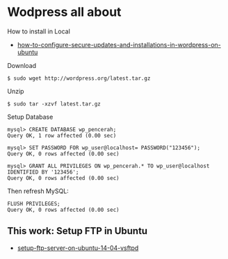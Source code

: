 # Wodpress all about

How to install in Local

* [how-to-configure-secure-updates-and-installations-in-wordpress-on-ubuntu](https://www.digitalocean.com/community/tutorials/how-to-configure-secure-updates-and-installations-in-wordpress-on-ubuntu)

Download

	$ sudo wget http://wordpress.org/latest.tar.gz

Unzip

	$ sudo tar -xzvf latest.tar.gz

Setup Database

	mysql> CREATE DATABASE wp_pencerah;
	Query OK, 1 row affected (0.00 sec)	

	mysql> SET PASSWORD FOR wp_user@localhost= PASSWORD("123456");
	Query OK, 0 rows affected (0.00 sec)

	mysql> GRANT ALL PRIVILEGES ON wp_pencerah.* TO wp_user@localhost IDENTIFIED BY '123456';
	Query OK, 0 rows affected (0.00 sec)

Then refresh MySQL:

	FLUSH PRIVILEGES;
	Query OK, 0 rows affected (0.00 sec)	

## This work: Setup FTP in Ubuntu

* [setup-ftp-server-on-ubuntu-14-04-vsftpd](http://www.krizna.com/ubuntu/setup-ftp-server-on-ubuntu-14-04-vsftpd/)